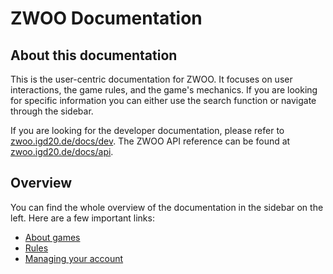 # ZWOO Documentation

## About this documentation

This is the user-centric documentation for ZWOO. It focuses on user interactions, the game rules, and the game's mechanics. If you are looking for specific information you can either use the search function or navigate through the sidebar.

If you are looking for the developer documentation, please refer to [zwoo.igd20.de/docs/dev](https://zwoo.igd20.de/docs/dev). The ZWOO API reference can be found at [zwoo.igd20.de/docs/api](https://zwoo.igd20.de/docs/api).

## Overview

You can find the whole overview of the documentation in the sidebar on the left. Here are a few important links:

- [About games](/games/index.md)
- [Rules](/rules/index.md)
- [Managing your account](/account.md)